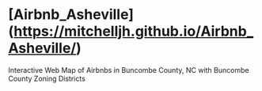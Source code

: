 # [Airbnb_Asheville] (https://mitchelljh.github.io/Airbnb_Asheville/)
Interactive Web Map of Airbnbs in Buncombe County, NC with Buncombe County Zoning Districts
